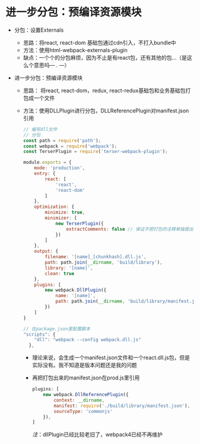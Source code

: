 # 进一步分包：预编译资源模块

- 分包：设置Externals

  - 思路：将react, react-dom 基础包通过cdn引入，不打入bundle中
  - 方法：使用html-webpack-externals-plugin
  - 缺点：一个个的分包麻烦，因为不止是有react包，还有其他的包...（是这么个意思吗— . —）

- 进一步分包：预编译资源模块

  - 思路： 将react, react-dom，redux, react-redux基础包和业务基础包打包成一个文件

  - 方法：使用DLLPlugin进行分包，DLLReferencePlugin对manifest.json引用

    ```js
    // 编写dll文件
    // 分包
    const path = require('path');
    const webpack = require('webpack');
    const TerserPlugin = require('terser-webpack-plugin');
    
    module.exports = {
        mode: 'production',
        entry: {
            react: [
                'react',
                'react-dom'
            ]
        },
        optimization: {
            minimize: true,
            minimizer: [
                new TerserPlugin({
                    extractComments: false // 保证不把打包的注释单独提出作为一个txt文件
                })
            ]
        },
        output: {
            filename: '[name]_[chunkhash].dll.js',
            path: path.join(__dirname, 'build/library'),
            library: '[name]',
            clean: true
        },
        plugins: [
            new webpack.DllPlugin({
                name: '[name]',
                path: path.join(__dirname, 'build/library/manifest.json')
            })
        ]
    }
    ```

    ```js
    // 在package.json里配置脚本
    "scripts": {
        "dll": "webpack --config webpack.dll.js"
      },
    ```

    - 理论来说，会生成一个manifest.json文件和一个react.dll.js包，但是实际没有。我不知道是版本问题还是我的问题

    - 再把打包出来的manifest.json在prod.js里引用

      ```js
      plugins: [
          new webpack.DllReferencePlugin({
              context: __dirname,
              manifest: require('./build/library/manifest.json'),
              sourceType: 'commonjs'
          }),
      ]
      ```

      *注*：dllPlugin已经比较老旧了，webpack4已经不再维护